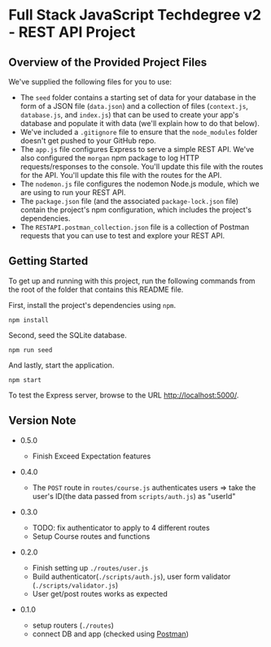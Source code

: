 # Full Stack JavaScript Techdegree v2 - REST API Project

## Overview of the Provided Project Files

We've supplied the following files for you to use:

- The `seed` folder contains a starting set of data for your database in the form of a JSON file (`data.json`) and a collection of files (`context.js`, `database.js`, and `index.js`) that can be used to create your app's database and populate it with data (we'll explain how to do that below).
- We've included a `.gitignore` file to ensure that the `node_modules` folder doesn't get pushed to your GitHub repo.
- The `app.js` file configures Express to serve a simple REST API. We've also configured the `morgan` npm package to log HTTP requests/responses to the console. You'll update this file with the routes for the API. You'll update this file with the routes for the API.
- The `nodemon.js` file configures the nodemon Node.js module, which we are using to run your REST API.
- The `package.json` file (and the associated `package-lock.json` file) contain the project's npm configuration, which includes the project's dependencies.
- The `RESTAPI.postman_collection.json` file is a collection of Postman requests that you can use to test and explore your REST API.

## Getting Started

To get up and running with this project, run the following commands from the root of the folder that contains this README file.

First, install the project's dependencies using `npm`.

```terminal
npm install

```

Second, seed the SQLite database.

```terminal
npm run seed
```

And lastly, start the application.

```terminal
npm start
```

To test the Express server, browse to the URL [http://localhost:5000/](http://localhost:5000/).

## Version Note

- 0.5.0

  - Finish Exceed Expectation features

- 0.4.0

  - The `POST` route in `routes/course.js` authenticates users => take the user's ID(the data passed from `scripts/auth.js`) as "userId"

- 0.3.0

  - TODO: fix authenticator to apply to 4 different routes
  - Setup Course routes and functions

- 0.2.0

  - Finish setting up `./routes/user.js`
  - Build authenticator(`./scripts/auth.js`), user form validator (`./scripts/validator.js`)
  - User get/post routes works as expected

- 0.1.0

  - setup routers (`./routes`)
  - connect DB and app (checked using [Postman](https://www.postman.com/))
